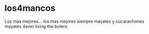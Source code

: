 # los4mancos
Los mas mejores... 
los mas mejores siempre
mayates y cucarachones
mayates 4ever
living the bolero